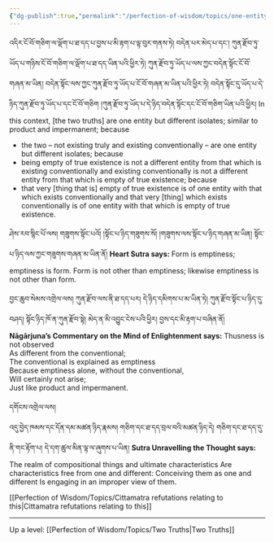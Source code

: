 ```yaml
---
{"dg-publish":true,"permalink":"/perfection-of-wisdom/topics/one-entity-different-isolates/"}
---
```


འདིར་ངོ་བོ་གཅིག་ལ་ལྡོག་པ་ཐ་དད་པ་བྱས་པ་མི་རྟག་པ་ལྟ་བུར་གནས་ཏེ། བདེན་པར་མེད་པ་དང་། ཀུན་རྫོབ་ཏུ་ཡོད་པ་གཉིས་ངོ་བོ་གཅིག་ལ་ལྡོག་པ་ཐ་དད་ཡིན་པའི་ཕྱིར་ཏེ། ཀུན་རྫོབ་ཏུ་ཡོད་པ་ལས་ཀྱང་བདེན་སྟོང་ངོ་བོ་གཞན་མ་ཡིན། བདེན་སྟོང་ལས་ཀྱང་ཀུན་རྫོབ་ཏུ་ཡོད་པ་ངོ་བོ་གཞན་མ་ཡིན་པའི་ཕྱིར་ཏེ། 
བདེན་སྟོང་དུ་ཡོད་པ་དེ་ཉིད་ཀུན་རྫོབ་ཏུ་ཡོད་པ་དང་ངོ་བོ་གཅིག །ཀུན་རྫོབ་ཏུ་ཡོད་པ་དེ་ཉིད་བདེན་སྟོང་དང་ངོ་བོ་གཅིག་ཡིན་པའི་ཕྱིར།
In this context, [the two truths] are one entity but different isolates; similar to product and impermanent; because
- the two – not existing truly and existing conventionally – are one entity but different isolates; because
- being empty of true existence is not a different entity from that which is existing conventionally and existing conventionally is not a different entity from that which is empty of true existence; because
- that very [thing that is] empty of true existence is of one entity with that which exists conventionally and that very [thing] which exists conventionally is of one entity with that which is empty of true existence.

ཤེས་རབ་སྙིང་པོ་ལས། གཟུགས་སྟོང་པའོ། །སྟོང་པ་ཉིད་གཟུགས་སོ། །གཟུགས་ལས་སྟོང་པ་ཉིད་གཞན་མ་ཡིན། སྟོང་པ་ཉིད་ལས་ཀྱང་གཟུགས་གཞན་མ་ཡིན་ནོ།
**Heart Sutra says:** Form is emptiness; emptiness is form. Form is not other than emptiness; likewise emptiness is not other than form.

བྱང་ཆུབ་སེམས་འགྲེལ་ལས། ཀུན་རྫོབ་ལས་ནི་ཐ་དད་པར། དེ་ཉིད་དམིགས་པ་མ་ཡིན་ཏེ།
ཀུན་རྫོབ་སྟོང་པ་ཉིད་དུ་བཤད། སྟོང་ཉིད་ཁོ་ན་ཀུན་རྫོབ་སྟེ། མེད་ན་མི་འབྱུང་ངེས་པའི་ཕྱིར། བྱས་དང་མི་རྟག་པ་བཞིན་ནོ།
**Nāgārjuna’s Commentary on the Mind of Enlightenment says:**
	Thusness is not observed  
	As different from the conventional;  
	The conventional is explained as emptiness  
	Because emptiness alone, without the conventional,  
	Will certainly not arise;  
	Just like product and impermanent.

དགོངས་འགྲེལ་ལས།<br>འདུ་བྱེད་ཁམས་དང་དོན་དམ་མཚན་ཉིད་རྣམས། གཅིག་དང་ཐ་དད་བྲལ་བའི་མཚན་ཉིད་དེ།
གཅིག་དང་ཐ་དད་དུ་ནི་གང་རྟོག་པ། དེ་དག་ཚུལ་མིན་ལྟ་ལ་ཞུགས་པ་ཡིན།
**Sutra Unravelling the Thought says:**
	The realm of compositional things and ultimate characteristics
	Are characteristics free from one and different:
	Conceiving them as one and different
	Is engaging in an improper view of them.

[[Perfection of Wisdom/Topics/Cittamatra refutations relating to this\|Cittamatra refutations relating to this]]

---
Up a level: [[Perfection of Wisdom/Topics/Two Truths\|Two Truths]]
